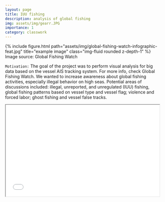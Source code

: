 ```yaml
---
layout: page
title: IUU fishing
description: analysis of global fishing
img: assets/img/gearr.JPG
importance: 1
category: classwork
---
```



<div class="row">
    <div class="col-sm-6 mt-3 mt-md-0" style="margin-left:auto;margin-right:auto">
        {% include figure.html path="assets/img/global-fishing-watch-infographic-feat.jpg" title="example image" class="img-fluid rounded z-depth-1" %}
    </div>
</div>
<div class="caption">
   Image source: Global Fishing Watch
</div>

`Motivation:` The goal of the project was to perform visual analysis for big data based on the vessel AIS tracking system. For more info, check Global Fishing Watch. We wanted to increase awareness about global fishing activities, especially illegal behavior on high seas. Potential areas of discussions included: illegal, unreported, and unregulated (IUU) fishing, global fishing patterns based on vessel type and vessel flag; violence and forced labor; ghost fishing and vessel false tracks.

<iframe
  src="/assets/htmls/fishing_by_flag_2020_map.html"
  style="width:100%; height:300px;"
></iframe>